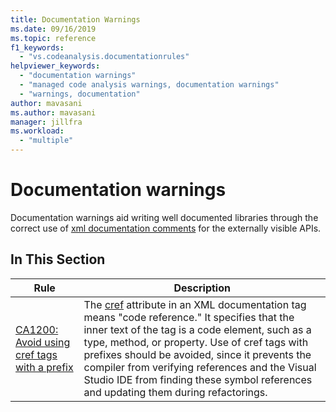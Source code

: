 ```yaml
---
title: Documentation Warnings
ms.date: 09/16/2019
ms.topic: reference
f1_keywords:
  - "vs.codeanalysis.documentationrules"
helpviewer_keywords:
  - "documentation warnings"
  - "managed code analysis warnings, documentation warnings"
  - "warnings, documentation"
author: mavasani
ms.author: mavasani
manager: jillfra
ms.workload:
  - "multiple"
---
```

# Documentation warnings

Documentation warnings aid writing well documented libraries through the correct use of [xml documentation comments](https://docs.microsoft.com/dotnet/csharp/codedoc) for the externally visible APIs.

## In This Section

| Rule | Description |
| - | - |
| [CA1200: Avoid using cref tags with a prefix](../code-quality/ca1200.md) | The [cref](https://docs.microsoft.com/dotnet/csharp/programming-guide/xmldoc/cref-attribute) attribute in an XML documentation tag means "code reference." It specifies that the inner text of the tag is a code element, such as a type, method, or property. Use of cref tags with prefixes should be avoided, since it prevents the compiler from verifying references and the Visual Studio IDE from finding these symbol references and updating them during refactorings. |